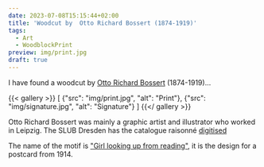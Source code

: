 ```yaml
---
date: 2023-07-08T15:15:44+02:00
title: 'Woodcut by  Otto Richard Bossert (1874-1919)'
tags:
  - Art
  - WoodblockPrint
preview: img/print.jpg
draft: true
---
```


I have found a woodcut by [Otto Richard Bossert](https://de.wikipedia.org/wiki/Otto_Richard_Bossert) (1874-1919)...
<!--more-->

{{< gallery >}}
[
  {"src": "img/print.jpg", "alt": "Print"},
  {"src": "img/signature.jpg", "alt": "Signature"}
]
{{</ gallery >}}

Otto Richard Bossert was mainly a graphic artist and illustrator who worked in Leipzig. The SLUB Dresden has the catalogue raisonné
[digitised](https://digital.slub-dresden.de/werkansicht/dlf/343702/1)

The name of the motif is ["Girl looking up from reading"](https://digital.slub-dresden.de/werkansicht/dlf/343702/109), it is the design for a postcard from 1914.
